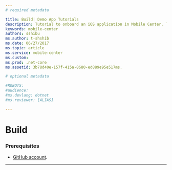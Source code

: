 ```yaml
---
# required metadata

title: Build| Demo App Tutorials
description: Tutorial to onboard an iOS application in Mobile Center. This part focuses on build.
keywords: mobile-center
authors: sshibu
ms.author: t-shshib
ms.date: 06/27/2017
ms.topic: article
ms.service: mobile-center
ms.custom:
ms.prod: .net-core
ms.assetid: 3b78d40e-157f-415a-8680-ed889e95e517ms.

# optional metadata

#ROBOTS:
#audience:
#ms.devlang: dotnet
#ms.reviewer: [ALIAS]

---
```


# Build

###



### Prerequisites
- [GitHub account](https://github.com/join).

---

##

####
